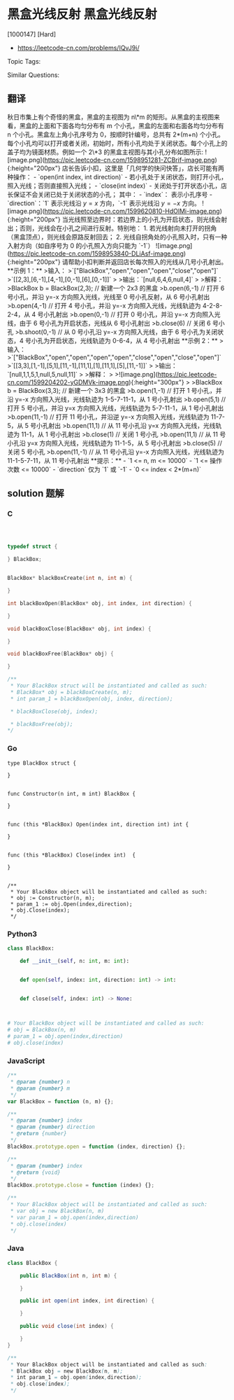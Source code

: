 # 黑盒光线反射 黑盒光线反射

[1000147] [Hard]

- https://leetcode-cn.com/problems/IQvJ9i/

Topic Tags:

Similar Questions:

## 翻译

秋日市集上有个奇怪的黑盒，黑盒的主视图为 n\\\*m 的矩形。从黑盒的主视图来看，黑盒的上面和下面各均匀分布有 m 个小孔，黑盒的左面和右面各均匀分布有 n 个小孔。黑盒左上角小孔序号为 0，按顺时针编号，总共有 2\*(m+n) 个小孔。每个小孔均可以打开或者关闭，初始时，所有小孔均处于关闭状态。每个小孔上的盖子均为镜面材质。例如一个 2\\\*3 的黑盒主视图与其小孔分布如图所示: !\[image.png\](https://pic.leetcode-cn.com/1598951281-ZCBrif-image.png){:height="200px"} 店长告诉小扣，这里是「几何学的快问快答」，店长可能有两种操作： - \`open(int index, int direction)\` - 若小孔处于关闭状态，则打开小孔，照入光线；否则直接照入光线； - \`close(int index)\` - 关闭处于打开状态小孔，店长保证不会关闭已处于关闭状态的小孔； 其中： - \`index\`： 表示小孔序号 - \`direction\`：\`1\` 表示光线沿 $y=x$ 方向，\`-1\` 表示光线沿 $y=-x$ 方向。 !\[image.png\](https://pic.leetcode-cn.com/1599620810-HdOlMi-image.png){:height="200px"} 当光线照至边界时：若边界上的小孔为开启状态，则光线会射出；否则，光线会在小孔之间进行反射。特别地： 1. 若光线射向未打开的拐角（黑盒顶点），则光线会原路反射回去； 2. 光线自拐角处的小孔照入时，只有一种入射方向（如自序号为 0 的小孔照入方向只能为 \`-1\`） !\[image.png\](https://pic.leetcode-cn.com/1598953840-DLiAsf-image.png){:height="200px"} 请帮助小扣判断并返回店长每次照入的光线从几号小孔射出。 \*\*示例 1：\*\* >输入： >\`\["BlackBox","open","open","open","close","open"\]\` >\`\[\[2,3\],\[6,-1\],\[4,-1\],\[0,-1\],\[6\],\[0,-1\]\]\` > >输出：\`\[null,6,4,6,null,4\]\` > >解释： >BlackBox b = BlackBox(2,3); // 新建一个 2x3 的黑盒 >b.open(6,-1) // 打开 6 号小孔，并沿 y=-x 方向照入光线，光线至 0 号小孔反射，从 6 号小孔射出 >b.open(4,-1) // 打开 4 号小孔，并沿 y=-x 方向照入光线，光线轨迹为 4-2-8-2-4，从 4 号小孔射出 >b.open(0,-1) // 打开 0 号小孔，并沿 y=-x 方向照入光线，由于 6 号小孔为开启状态，光线从 6 号小孔射出 >b.close(6) // 关闭 6 号小孔 >b.shoot(0,-1) // 从 0 号小孔沿 y=-x 方向照入光线，由于 6 号小孔为关闭状态，4 号小孔为开启状态，光线轨迹为 0-6-4，从 4 号小孔射出 \*\*示例 2：\*\* >输入： >\`\["BlackBox","open","open","open","open","close","open","close","open"\]\` >\`\[\[3,3\],\[1,-1\],\[5,1\],\[11,-1\],\[11,1\],\[1\],\[11,1\],\[5\],\[11,-1\]\]\` > >输出：\`\[null,1,1,5,1,null,5,null,11\]\` > >解释： > >!\[image.png\](https://pic.leetcode-cn.com/1599204202-yGDMVk-image.png){:height="300px"} > >BlackBox b = BlackBox(3,3); // 新建一个 3x3 的黑盒 >b.open(1,-1) // 打开 1 号小孔，并沿 y=-x 方向照入光线，光线轨迹为 1-5-7-11-1，从 1 号小孔射出 >b.open(5,1) // 打开 5 号小孔，并沿 y=x 方向照入光线，光线轨迹为 5-7-11-1，从 1 号小孔射出 >b.open(11,-1) // 打开 11 号小孔，并沿逆 y=-x 方向照入光线，光线轨迹为 11-7-5，从 5 号小孔射出 >b.open(11,1) // 从 11 号小孔沿 y=x 方向照入光线，光线轨迹为 11-1，从 1 号小孔射出 >b.close(1) // 关闭 1 号小孔 >b.open(11,1) // 从 11 号小孔沿 y=x 方向照入光线，光线轨迹为 11-1-5，从 5 号小孔射出 >b.close(5) // 关闭 5 号小孔 >b.open(11,-1) // 从 11 号小孔沿 y=-x 方向照入光线，光线轨迹为 11-1-5-7-11，从 11 号小孔射出 \*\*提示：\*\* - \`1 <= n, m <= 10000\` - \`1 <= 操作次数 <= 10000\` - \`direction\` 仅为 \`1\` 或 \`-1\` - \`0 <= index < 2\*(m+n)\`

## solution 题解

### C

```c



typedef struct {

} BlackBox;


BlackBox* blackBoxCreate(int n, int m) {

}

int blackBoxOpen(BlackBox* obj, int index, int direction) {

}

void blackBoxClose(BlackBox* obj, int index) {

}

void blackBoxFree(BlackBox* obj) {

}

/**
 * Your BlackBox struct will be instantiated and called as such:
 * BlackBox* obj = blackBoxCreate(n, m);
 * int param_1 = blackBoxOpen(obj, index, direction);

 * blackBoxClose(obj, index);

 * blackBoxFree(obj);
*/
```

### Go

```golang
type BlackBox struct {

}


func Constructor(n int, m int) BlackBox {

}


func (this *BlackBox) Open(index int, direction int) int {

}


func (this *BlackBox) Close(index int)  {

}


/**
 * Your BlackBox object will be instantiated and called as such:
 * obj := Constructor(n, m);
 * param_1 := obj.Open(index,direction);
 * obj.Close(index);
 */
```

### Python3

```python
class BlackBox:

    def __init__(self, n: int, m: int):


    def open(self, index: int, direction: int) -> int:


    def close(self, index: int) -> None:



# Your BlackBox object will be instantiated and called as such:
# obj = BlackBox(n, m)
# param_1 = obj.open(index,direction)
# obj.close(index)
```

### JavaScript

```javascript
/**
 * @param {number} n
 * @param {number} m
 */
var BlackBox = function (n, m) {};

/**
 * @param {number} index
 * @param {number} direction
 * @return {number}
 */
BlackBox.prototype.open = function (index, direction) {};

/**
 * @param {number} index
 * @return {void}
 */
BlackBox.prototype.close = function (index) {};

/**
 * Your BlackBox object will be instantiated and called as such:
 * var obj = new BlackBox(n, m)
 * var param_1 = obj.open(index,direction)
 * obj.close(index)
 */
```

### Java

```java
class BlackBox {

    public BlackBox(int n, int m) {

    }

    public int open(int index, int direction) {

    }

    public void close(int index) {

    }
}

/**
 * Your BlackBox object will be instantiated and called as such:
 * BlackBox obj = new BlackBox(n, m);
 * int param_1 = obj.open(index,direction);
 * obj.close(index);
 */
```
